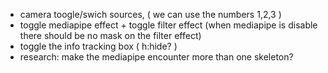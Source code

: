 - camera toogle/swich sources, ( we can use the numbers 1,2,3 )
- toggle mediapipe effect + toggle filter effect (when mediapipe is disable there should be no mask on the filter effect)
- toggle the info tracking box ( h:hide? )
- research: make the mediapipe encounter more than one skeleton?
